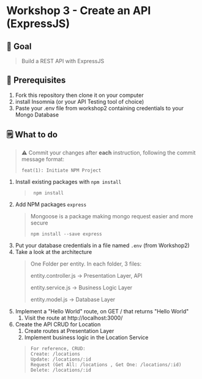 # Workshop 3 - Create an API (ExpressJS)

## 🌟 Goal

> Build a REST API with ExpressJS

## 👷 Prerequisites

1. Fork this repository then clone it on your computer
2. install Insomnia (or your API Testing tool of choice)
3. Paste your .env file from workshop2 containing credentials to your Mongo Database

## 🗒 What to do

> ⚠ Commit your changes after **each** instruction, following the commit message format:
> ```text
> feat(1): Initiate NPM Project
> ```

1. Install existing packages with `npm install`
   > ```shell
   >  npm install
   > ```
2. Add NPM packages `express`
   > Mongoose is a package making mongo request easier and more secure
   > ```shell
   > npm install --save express
   > ```
3. Put your database credentials in a file named `.env` (from Workshop2)
4. Take a look at the architecture 
   > One Folder per entity.
   > In each folder, 3 files:
   > 
   > entity.controller.js -> Presentation Layer, API
   > 
   > entity.service.js -> Business Logic Layer
   > 
   > entity.model.js -> Database Layer
5. Implement a "Hello World" route, on GET / that returns "Hello World"
   1. Visit the route at http://localhost:3000/
6. Create the API CRUD for Location
   1. Create routes at Presentation Layer
   2. Implement business logic in the Location Service
   > ```
   > For reference, CRUD:
   > Create: /locations
   > Update: /locations/:id
   > Request (Get All: /locations , Get One: /locations/:id)
   > Delete: /locations/:id
   > ```
